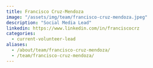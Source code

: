 ```yaml
---
title: Francisco Cruz-Mendoza
image: "/assets/img/team/francisco-cruz-mendoza.jpeg"
description: "Social Media Lead"
linkedin: https://www.linkedin.com/in/franciscocrz
categories:
  - current-volunteer-lead
aliases:
  - /about/team/francisco-cruz-mendoza/
  - /team/francisco-cruz-mendoza/
---
```

